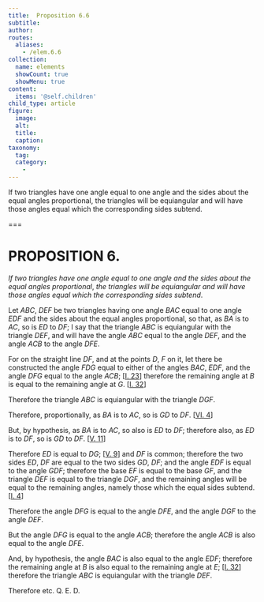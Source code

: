```yaml
---
title:  Proposition 6.6
subtitle: 
author:
routes:
  aliases:
    - /elem.6.6
collection:
  name: elements
  showCount: true
  showMenu: true
content:
  items: '@self.children'
child_type: article
figure:
  image:
  alt:
  title:
  caption:
taxonomy:
  tag:
  category:
    - 
---
```


<p><emph>If two triangles have one angle equal to one angle and the sides about the equal angles proportional</emph>, <emph>the triangles will be equiangular and will have those angles equal which the corresponding sides subtend</emph>. </p>

===

<h1>PROPOSITION 6.</h1>
<p><em>If two triangles have one angle equal to one angle and the sides about the equal angles proportional</em>, <em>the triangles will be equiangular and will have those angles equal which the corresponding sides subtend</em>. </p>

<p>Let <em>ABC</em>, <em>DEF</em> be two triangles having one angle <em>BAC</em> equal to one angle <em>EDF</em> and the sides about the equal angles proportional, so that, <span class="center">as <em>BA</em> is to <em>AC</em>, so is <em>ED</em> to <em>DF</em>;</span> I say that the triangle <em>ABC</em> is equiangular with the triangle <em>DEF</em>, and will have the angle <em>ABC</em> equal to the angle <em>DEF</em>, and the angle <em>ACB</em> to the angle <em>DFE</em>. </p>

<p>For on the straight line <em>DF</em>, and at the points <em>D</em>, <em>F</em> on it, let there be constructed the angle <em>FDG</em> equal to either of the angles <em>BAC</em>, <em>EDF</em>, and the angle <em>DFG</em> equal to the angle <em>ACB</em>; [<a href="/elem.1.23">I. 23</a>] <span class="center">therefore the remaining angle at <em>B</em> is equal to the remaining angle at <em>G</em>. [<a href="/elem.1.32">I. 32</a>]</span>
       <pb n="205"/></p>

<p>Therefore the triangle <em>ABC</em> is equiangular with the triangle <em>DGF</em>. </p>

<p>Therefore, proportionally, as <em>BA</em> is to <em>AC</em>, so is <em>GD</em> to <em>DF</em>. [<a href="/elem.6.4">VI. 4</a>] </p>

<p>But, by hypothesis, as <em>BA</em> is to <em>AC</em>, so also is <em>ED</em> to <em>DF</em>; therefore also, as <em>ED</em> is to <em>DF</em>, so is <em>GD</em> to <em>DF</em>. [<a href="/elem.5.11">V. 11</a>] 
      </p>

<p>Therefore <em>ED</em> is equal to <em>DG</em>; [<a href="/elem.5.9">V. 9</a>] and <em>DF</em> is common; <span class="center">therefore the two sides <em>ED</em>, <em>DF</em> are equal to the two sides <em>GD</em>, <em>DF</em>; and the angle <em>EDF</em> is equal to the angle <em>GDF</em>; therefore the base <em>EF</em> is equal to the base <em>GF</em>, and the triangle <em>DEF</em> is equal to the triangle <em>DGF</em>,</span> and the remaining angles will be equal to the remaining angles, namely those which the equal sides subtend. [<a href="/elem.1.4">I. 4</a>] </p>

<p>Therefore the angle <em>DFG</em> is equal to the angle <em>DFE</em>, <span class="center">and the angle <em>DGF</em> to the angle <em>DEF</em>.</span>
      </p>

<p>But the angle <em>DFG</em> is equal to the angle <em>ACB</em>; therefore the angle <em>ACB</em> is also equal to the angle <em>DFE</em>. </p>

<p>And, by hypothesis, the angle <em>BAC</em> is also equal to the angle <em>EDF</em>; therefore the remaining angle at <em>B</em> is also equal to the remaining angle at <em>E</em>; [<a href="/elem.1.32">I. 32</a>] <span class="center">therefore the triangle <em>ABC</em> is equiangular with the triangle <em>DEF</em>.</span>
      </p>

<p>Therefore etc. Q. E. D.</p>
